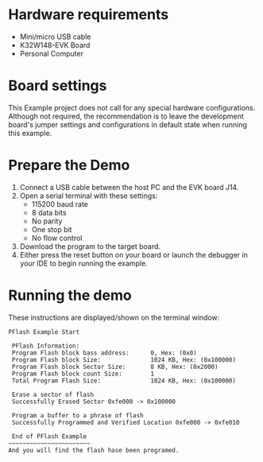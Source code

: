 Hardware requirements
=====================
- Mini/micro USB cable
- K32W148-EVK Board
- Personal Computer

Board settings
==============
This Example project does not call for any special hardware configurations.
Although not required, the recommendation is to leave the development board's jumper settings
and configurations in default state when running this example.

Prepare the Demo
================
1. Connect a USB cable between the host PC and the EVK board J14.
2. Open a serial terminal with these settings:
    - 115200 baud rate
    - 8 data bits
    - No parity
    - One stop bit
    - No flow control
3. Download the program to the target board.
4. Either press the reset button on your board or launch the debugger in your IDE to begin running the example.

Running the demo
================
These instructions are displayed/shown on the terminal window:
~~~~~~~~~~~~~~~~~~~~~~~~
PFlash Example Start

 PFlash Information:
 Program Flash block bass address:      0, Hex: (0x0)
 Program Flash block Size:              1024 KB, Hex: (0x100000)
 Program Flash block Sector Size:       8 KB, Hex: (0x2000)
 Program Flash block count Size:        1
 Total Program Flash Size:              1024 KB, Hex: (0x100000)

 Erase a sector of flash
 Successfully Erased Sector 0xfe000 -> 0x100000

 Program a buffer to a phrase of flash
 Successfully Programmed and Verified Location 0xfe000 -> 0xfe010

 End of PFlash Example
~~~~~~~~~~~~~~~~~~~~~~~
And you will find the flash hase been programed.

